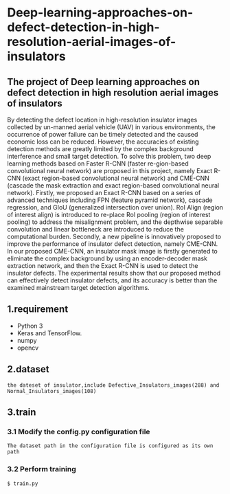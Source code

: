 # Deep-learning-approaches-on-defect-detection-in-high-resolution-aerial-images-of-insulators
## The project of Deep learning approaches on defect detection in high resolution aerial images of insulators

By detecting the defect location in high-resolution insulator images collected by un-manned aerial vehicle (UAV) in various environments, the occurrence of power failure can be timely detected and the caused economic loss can be reduced. However, the accuracies of existing detection methods are greatly limited by the complex background interference and small target detection. To solve this problem, two deep learning methods based on Faster R-CNN (faster re-gion-based convolutional neural network) are proposed in this project, namely Exact R-CNN (exact region-based convolutional neural network) and CME-CNN (cascade the mask extraction and exact region-based convolutional neural network). Firstly, we proposed an Exact R-CNN based on a series of advanced techniques including FPN (feature pyramid network), cascade regression, and GIoU (generalized intersection over union). RoI Align (region of interest align) is introduced to re-place RoI pooling (region of interest pooling) to address the misalignment problem, and the depthwise separable convolution and linear bottleneck are introduced to reduce the computational burden. Secondly, a new pipeline is innovatively proposed to improve the performance of insulator defect detection, namely CME-CNN. In our proposed CME-CNN, an insulator mask image is firstly generated to eliminate the complex background by using an encoder-decoder mask extraction network, and then the Exact R-CNN is used to detect the insulator defects. The experimental results show that our proposed method can effectively detect insulator defects, and its accuracy is better than the examined mainstream target detection algorithms.

## 1.requirement
- Python 3
- Keras and TensorFlow. 
- numpy
- opencv

## 2.dataset
```
the dateset of insulator,include Defective_Insulators_images(288) and Normal_Insulators_images(108)
```

## 3.train

### 3.1 Modify the config.py configuration file
```
The dataset path in the configuration file is configured as its own path
```
### 3.2 Perform training
```
$ train.py
```

